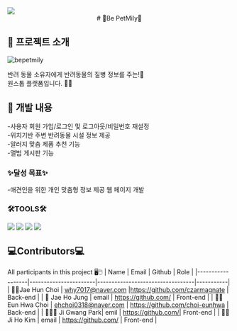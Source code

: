 

<img src="https://capsule-render.vercel.app/api?type=waving&color=f7f5f5&height=200&text=BePetMily!&animation=fadeIn&fontSize=80&fontAlignY=35"/>

<div align="center">
# 🐾Be PetMily🐾
</div>


## 👋 프로젝트 소개 
![bepetmily](https://github.com/user-attachments/assets/d3266b6f-27dd-4012-b4ae-79200d83b188)

반려 동물 소유자에게 반려동물의 질병 정보를 주는!💜 <br>
원스톱 플랫폼입니다. 🐶🐶<br>

## 🌳 개발 내용
-사용자 회원 가입/로그인 및 로그아웃/비밀번호 재설정<br>
-위치기반 주변 반려동물 시설 정보 제공 <br>
-알러지 맞춤 제품 추천 기능<br>
-앨범 게시판 기능 <br>

### ✨달성 목표✨
-애견인을 위한 개인 맞춤형 정보 제공 웹 페이지 개발<br>

### 🛠TOOLS🛠
  <div>
    <img src="https://img.shields.io/badge/Python-3776AB?style=for-the-badge&logo=Python&logoColor=white">
    <img src="https://img.shields.io/badge/CSS3-1572B6?style=for-the-badge&logo=CSS3&logoColor=white">
    <img src="https://img.shields.io/badge/HTML5-E34F26?style=for-the-badge&logo=HTML5&logoColor=white">
    <img src="https://img.shields.io/badge/Java-ED8B00?style=for-the-badge&logo=openjdk&logoColor=white">

  </div>

## 💻Contributors💻
All participants in this project 🖥🖱
| Name             | Email                 | Github                           | Role      |
|------------------|-----------------------|----------------------------------|-----------|
| 🧒🏻Jae Hun Choi  | why7017@naver.com    |https://github.com/czarmagnate                  | Back-end |
| 👦 Jae Ho Jung  | email   | https://github.com/               | Front-end |
| 👧🏻Eun Hwa Choi  | ehchoi0318@naver.com     | https://github.com/choi-eunhwa | Back-end |
| 👱🏻‍♂️ Ji Gwang Park| emil | https://github.com/| Front-end  |
| 👩🏻 Ji Ho Kim    | email    | https://github.com/                    | Front-end  |
